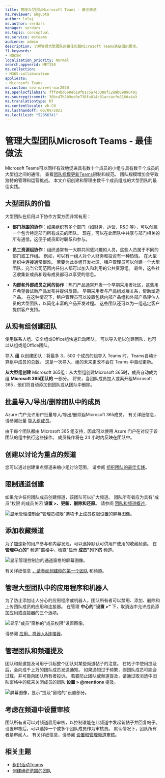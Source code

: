 ```yaml
---
title: 管理大型团队Microsoft Teams - 最佳做法
ms.reviewer: abgupta
author: lolaj
ms.author: serdars
manager: serdars
ms.topic: conceptual
ms.service: msteams
audience: admin
description: 了解管理大型团队的最佳实践Microsoft Teams满足组织需求。
f1.keywords:
- NOCSH
localization_priority: Normal
search.appverid: MET150
ms.collection:
- M365-collaboration
appliesto:
- Microsoft Teams
ms.custom: seo-marvel-mar2020
ms.openlocfilehash: fff84bd660eb19f01c6a7e3388f5289b09896401
ms.sourcegitcommit: 36bc47b2b9ee0e738fa814c31accacfe816da4a3
ms.translationtype: MT
ms.contentlocale: zh-CN
ms.lasthandoff: 06/09/2021
ms.locfileid: "52856341"
---
```

# <a name="manage-large-teams-in-microsoft-teams---best-practices"></a>管理大型团队Microsoft Teams - 最佳做法

Microsoft Teams可以同样有效地促进具有数十个成员的小组与具有数千个成员的大型组之间的通信。 查看[团队规模更新Teams](limits-specifications-teams.md)限制和规范。 团队规模增加会导致独特的管理和运营挑战。 本文介绍创建和管理由数千个成员组成的大型团队的最佳实践。

## <a name="value-of-large-teams"></a>大型团队的价值

大型团队在启用以下协作方案方面非常有用：

- **部门范围的协作**：如果组织有多个部门（如财务、运营、R&D 等），可以创建一个包含特定部门所有成员的团队。 现在，可以在此团队中共享与部门相关的所有通信，这便于成员即时联系和参与。

- **员工资源组协作**：组织通常有一大群共同感兴趣的人员，这些人员属于不同的部门或工作组。 例如，可以有一组人对个人财务和投资有一种热情。 在大型组织中连接通常很难。 若要为此类组开发社区，租户管理员可以创建一个大型团队，充当公司范围内任何人都可以加入和利用的公共资源组。 最终，这些社区收集新成员和现有成员都可以享受的信息。

- **内部和外部成员之间的协作**：热门产品通常开发一个早期采用者社区，这些用户希望尝试新产品发布并提供反馈。 早期采用者与产品组发展关系，帮助塑造产品。 在这种情况下，租户管理员可以设置包括内部产品组和外部产品评估人员的大型团队，以简化丰富的产品开发过程。 这些团队还可以为一组选定客户提供客户支持。

## <a name="create-teams-from-existing-groups"></a>从现有组创建团队

使用联系人组、安全组或Office组快速启动团队。 可以导入组以创建团队，也可以从组或组Office团队。

导入 **组** 以创建团队：将最多 3，500 个成员的组导入 Teams 时，Teams自动计算组中成员的总数。 这是一次导入，组的未来更改不会在 Teams 中自动更新。

**从大型组创建** Microsoft 365组：从大型组创建Microsoft 365时，成员自动成为组 **Microsoft 365团队的** 一部分。 将来，当团队成员加入或离开组Microsoft 365，他们将自动添加到团队或从团队中删除。

## <a name="bulk-importexportremove-members-in-a-team"></a>批量导入/导出/删除团队中的成员

Azure 门户允许用户批量导入/导出/删除组Microsoft 365成员。 有关详细信息，请参阅批量 [导入组成员](/azure/active-directory/enterprise-users/groups-bulk-import-members#to-bulk-import-group-members)。

由于每个团队都由 Microsoft 365 组支持，因此可以使用 Azure 门户在对应于该团队的组中执行这些操作。 成员操作将在 24 小时内反映在团队中。

## <a name="create-channels-to-focus-discussions"></a>创建以讨论为重点的频道

您可以通过创建重点频道来缩小组讨论范围。 请参阅 [组织团队的最佳实践](best-practices-organizing.md)。

## <a name="restrict-channel-creation"></a>限制通道创建

如果允许任何团队成员创建频道，该团队可以扩大频道。 团队所有者应为具有"成员"权限 的成员关闭 **设置 >、更新、删除和还原**。 请参阅 [团队和频道概述](teams-channels-overview.md)。

![显示管理控制台"管理员权限"选项卡上成员权限设置的屏幕图像。](media/no-channel-creation.png "管理员控制台的&quot;成员权限&quot;部分设置图像。&quot;允许成员创建或删除频道&quot;选项未选中。")

## <a name="add-favorite-channels"></a>添加收藏频道

为了加速新的用户参与和内容发现，可以选择默认可供用户使用的收藏频道。 在 **管理中心的"** 频道"窗格中，检查"显示 **成员"列下的** 频道。

![显示管理控制台的通道窗格的屏幕图像。](media/favorite-channels.png "显示管理控制台的通道窗格的屏幕图像。某些频道将选中&quot;针对成员显示&quot;。")

 有关详细信息 [，请参阅创建你的第一个团队](get-started-with-teams-create-your-first-teams-and-channels.md) 和频道。

## <a name="regulate-applications-and-bots-in-large-teams"></a>管理大型团队中的应用程序和机器人

为了防止添加让人分心的应用程序或机器人，团队所有者可以禁用、添加、删除和上传团队成员的应用和连接器。 在管理 **中心的"设置 >"** 下，取消选中允许成员添加应用或连接器的三个选项。

![显示"成员"窗格的"成员权限"设置图像。](media/disable-bots-connectors.png "显示&quot;成员&quot;窗格的&quot;成员权限&quot;设置图像。将取消选中允许成员添加应用或连接器的选项。")

请参阅 [应用、机器人&连接器](deploy-apps-microsoft-teams-landing-page.md)。

## <a name="regulate-team-and-channel-mentions"></a>管理团队和频道提及

团队和频道提及可用于引起整个团队对某些频道帖子的注意。 在帖子中使用提及后，会向成千上万的团队成员发送通知。 如果通知过于频繁，则团队成员可能会过载，并可能向团队所有者投诉。 若要防止团队或频道提及，请通过取消选中团队窗格中的框来关闭成员的团队 **设置 > @mentions** 提及。

![屏幕图像，显示"提及"窗格的"设置部分。](media/no-at-mentions.png "屏幕图像，显示&quot;提及&quot;窗格的&quot;设置部分。取消选中显示和向成员授予提及访问权限的选项。")

## <a name="consider-setting-up-moderation-in-your-channels"></a>考虑在频道中设置审核

团队所有者可以对频道启用审核，以控制谁能在此频道中发起新帖子并回复帖子。 设置审核后，可以选择一个或多个团队成员作为审核员。 默认情况下，团队所有者是审阅人。 有关详细信息，请参阅 [设置和管理频道审核](manage-channel-moderation-in-teams.md)。

## <a name="related-topics"></a>相关主题

- [组织活动Teams](best-practices-organizing.md)
- [创建组织范围的团队](create-an-org-wide-team.md)